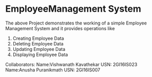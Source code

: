 # EmployeeManagement System
The above Project demonstrates the working of a simple Employee Management System and it provides operations like
1. Creating Employee Data
2. Deleting Employee Data
3. Updating Employee Data
4. Displaying Employee Data

Collaborators: 
        Name:Vishwanath Kavathekar     USN: 2GI16IS023
        Name:Anusha Puranikmath        USN: 2GI16IS007
